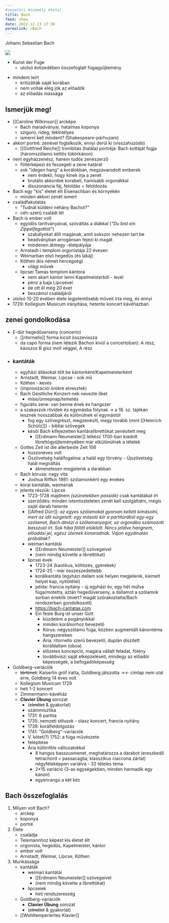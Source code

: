 ```yaml
---
#zenetöri #személy #tétel
title: Bach
feed: show
date: 2022-12-23 17:30
permalink: /Bach
---
```

Johann Sebastian Bach
<div class="cropped"><img src="https://images.twinkl.co.uk/tr/image/upload/t_illustration/illustation/johann-sebastian-bach-black-and-white.png"></div>

- Kunst der Fuge
	- utolsó évtizedében összefoglalt fúgagyűjtemény
* mindent leírt
	* kritizálták saját korában
	- nem voltak elég jók az előadók
	- az előadás mássága

## Ismerjük meg!
- [[Caroline Wilkinson]] arcképe
	- Bach maradványai, hatalmas koponya
	- szigorú, rideg, tekintélyes
	- ismerni kell mindent? (Shakespeare-párhuzam)
- akkori portré: zenével foglalkozik, ennyi derül ki (visszahúzódó)
	- [[Gottfried Reiche]] trombitás (halála) portréja: Bach kottáját fogja (háromszólamú kettős tükörkánon)
- nem egyházzenész, hanem tudós zeneszerző
	- föltérképezi és feszegeti a zene határát
	- sok "idegen hang" a korálokban, megzavarodott emberek
		- nem érdekli, hogy kinek írja a zenét
		- brutális akkordok korabeli, hamisabb orgonákkal
		- disszonancia fáj, feloldás = feloldozás
- Bach egy "kis" életet élt Eisenachban és környékén
	- minden akkori zenét ismert
- családfakutatás
	- "Tudnál küldeni néhány Bachot?"
	- céh-szerű családi lét
- Bach is ember volt
	- egyidős tanítványaival, szóváltás a diákkal (*"Du bist ein Zippelfagottist"*) 
		- szabályokat állít magának, amit sokszor nehezen tart be
		- beadványban arrogánsan fejezi ki magát
		- mindenen átmegy
-életpályája
	- Arnstadt-i templom orgonistája 22 évesen
	- Weimarban első hegedűs (és lakáj)
	- Köthen (kis német hercegség)
		- világi művek
	- lipcsei Tamás templom kántora
		- nem akart kántor lenni Kapelmeisterből - levél
		- pénz a baja Lipcsével
		- de ott él még 20 évet
		- beszámol családjáról
- utolsó 10-20 évében élete legjelentősebb műveit írta meg, és ennyi
- 1729: Kollegium Musicum irányítása, hetente koncert kávéházban
## zenei gondolkodása
- E-dúr hegedűverseny (concerto)
	- [[ritornello]] forma kicsit összevissza
	- da capo forma (nem létezik Bachon kívül a concertoban): A rész, káoszos B gisz moll véggel, A rész
- ### kantáták
	- egyházi állásokat tölt be kántorként/Kapelmeisterként
	- Arnstadt, Weimar, Lipcse - sok mű
	- Köthen - kevés
	- (improvizációi örökre elvesztek)
	- Bach Geistliche Konzert-nek nevezte őket
		- mise/ünnepnap/temetés
	- figurális zene: van benne ének és hangszer
	- a szakaszok rövidek és egymásba folynak -> a 18. sz. tájékán lesznek hosszabbak és különülnek el egymástól
		- fog egy szövegrészt, megzenésíti, megy tovább (mint [[Heinrich Schütz]]) - bibliai szövegek
		- késői Bach kifejezetten kantáralibrettókat zenésített meg
			- [[Erdmann Neumeister]] lelkész 1700-ban kiadott librettógyűjteményében már elkülönülnek a tételek
	- Gottes Zeit ist die allerbeste Zeit 106
		- huszonéves volt
		- Ószövetség halálfogalma: a halál egy törvény - Újszövetség: halál megváltás
			- átmenetesen megjelenik a darabban
	- Bach kórusa: nagy vita
		- Joshua Riffkin 1981: szólamonként egy énekes
	- korai kantáták, weimariak
	- jelents részük: Lipcse
		- 1723-1728 majdnem *(szünetekben passiók)* csak kantátákat írt
		- szerződés: minden istentiszteleten zenét kell szolgáltatni, mégis saját darab hetente
		- [[Alfred Dürr]]: *az egyes szólamokat gyorsan kellett kimásolni, mert az idő sürgetett: egy másoló kiír a partitúrából egy-egy szólamot, Bach átnézi a szólamanyagot, az orgonába számozott basszust írt. Sok hiba fölött elsiklott. Nincs jelölve hangnem, előadási jel, egész ütemek kimaradnak. Vajon egyálnalán próbáltak?*
		- weimari kantátái
			- [[Erdmann Neumeister]] szövegeivel
			- (nem mindig követte a librettókat)
		- lipcsei évek
			- 1723-24 (kaotikus, költözés, gyerekek)
			- 1724-25 - már összeszedettebb
			- korálkantáta (egyházi dallam sok helyen megjelenik, kiemelt helyet kap, nyitótétel)
			- példa: francia nyitány - új egyházi év, egy hét múlva fúga/motetta, aztán hegedűverseny, a dallamot a szólamok sorban éneklik (miért? magát szórakoztatta/Bach rendszerben gondolkozott)
			- https://bach-cantatas.com
			- Ein feste Burg ist unser Gott
				- küzdelem a pogányokkal
				- minden korálsorhoz bevezető
				- Kórus: négyszólamú fúga, közben augmentált kánontéma hangszereken
				- Ária: ritornello szerű bevezető, duplán díszített koráldallam (oboa)
				- előzetes koncepció, magára vállalt feladat, fölény
				- továbbviszi saját elképzeléseit, mindegy az előadói képességek, a befogadóképesség
- Goldberg-variációk
	- ~~történet~~: Kaiserlin gróf íratta, Goldberg játszotta -><- címlap nem utal erre, Goldberg 14 éves volt
	- Kollegium Musicum 1729
	- heti 1-2 koncert
	- Zimmermann-kávéház
	- **Clavier Übung** sorozat
		- (~~elmélet~~ & gyakorlat)
		- számmisztika
		- 1731: 6 partita
		- 1735: nemzeti stílusok - olasz koncert, francia nyitány
		- 1739: korálfeldolgozás
		- 1741: "Goldberg"-variációk
		- V. kötet(?) 1752: a fúga művészete
		- felépítése
		- Ária különféle változatokkal
			- 8 hangos basszusmenet, meghatározza a darabot (ereszkedő tetrachord = passacaglia; klasszikus ciaccona zárlat) négyféleképpen variálva - 32 tételes téma
			- 2*15 variáció (3-as egységekben, minden harmadik egy kánon)
			- egyenrangú a két kéz

## Bach összefoglalás
1. Milyen volt Bach?
	- arckép
	- koponya
	- portré
2. Élete
	- családja
	- Telemannhoz képest kis életet élt
	- orgonista, hegedűs, Kapelmeister, kántor
	- ember volt
	- Arnstadt, Weimar, Lipcse, Köthen
3. Munkássága
	- kantáták
		- weimari kantátái
			- [[Erdmann Neumeister]] szövegeivel
			- (nem mindig követte a librettókat)
		- lipcseiek
			- heti rendszeresség
	- Goldberg-variációk
		- **Clavier Übung** sorozat
		- (~~elmélet~~ & gyakorlat)
	- [[Wohltemperiertes Klavier]]